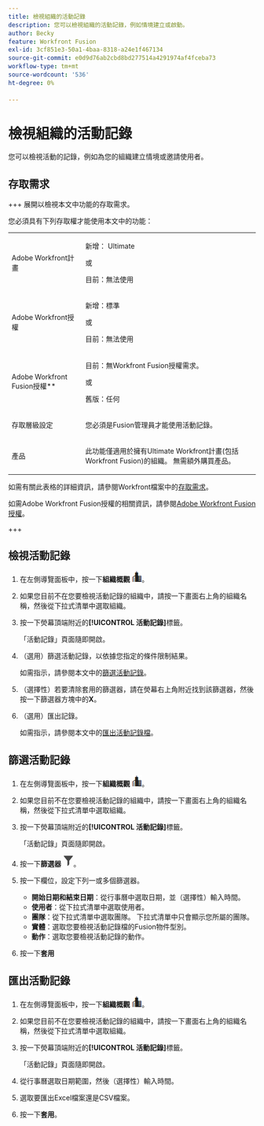 ```yaml
---
title: 檢視組織的活動記錄
description: 您可以檢視組織的活動記錄，例如情境建立或啟動。
author: Becky
feature: Workfront Fusion
exl-id: 3cf851e3-50a1-4baa-8318-a24e1f467134
source-git-commit: e0d9d76ab2cbd8bd277514a4291974af4fceba73
workflow-type: tm+mt
source-wordcount: '536'
ht-degree: 0%

---
```


# 檢視組織的活動記錄

您可以檢視活動的記錄，例如為您的組織建立情境或邀請使用者。

## 存取需求

+++ 展開以檢視本文中功能的存取需求。

您必須具有下列存取權才能使用本文中的功能：

<table style="table-layout:auto">
 <col> 
 <col> 
 <tbody> 
  <tr> 
   <td role="rowheader">Adobe Workfront計畫</td>
   <td> <p>新增： Ultimate</p> <p>或</p> <p>目前：無法使用</p></td> 
  </tr> 
  <tr data-mc-conditions=""> 
   <td role="rowheader">Adobe Workfront授權</td> 
   <td> <p>新增：標準</p><p>或</p><p>目前：無法使用</p> </td> 
  </tr> 
  <tr> 
   <td role="rowheader">Adobe Workfront Fusion授權**</td> 
   <td>
   <p>目前：無Workfront Fusion授權需求。</p>
   <p>或</p>
   <p>舊版：任何 </p>
   </td> 
  </tr> 
   <tr> 
   <td role="rowheader">存取層級設定</td> 
   <td> <p>您必須是Fusion管理員才能使用活動記錄。</p></td> 
  </tr> 
  <tr> 
   <td role="rowheader">產品</td> 
   <td>
   <p>此功能僅適用於擁有Ultimate Workfront計畫(包括Workfront Fusion)的組織。 無需額外購買產品。</p>
   </td> 
  </tr>
 </tbody> 
</table>

如需有關此表格的詳細資訊，請參閱Workfront檔案中的[存取需求](/help/workfront-fusion/references/licenses-and-roles/access-level-requirements-in-documentation.md)。

如需Adobe Workfront Fusion授權的相關資訊，請參閱[Adobe Workfront Fusion授權](/help/workfront-fusion/set-up-and-manage-workfront-fusion/licensing-operations-overview/license-automation-vs-integration.md)。

+++



## 檢視活動記錄

1. 在左側導覽面板中，按一下&#x200B;**組織概觀** ![組織概觀圖示](assets/org-overview-icon.png)。
1. 如果您目前不在您要檢視活動記錄的組織中，請按一下畫面右上角的組織名稱，然後從下拉式清單中選取組織。
1. 按一下熒幕頂端附近的&#x200B;**[!UICONTROL 活動記錄]**&#x200B;標籤。

   「活動記錄」頁面隨即開啟。
1. （選用）篩選活動記錄，以依據您指定的條件限制結果。

   如需指示，請參閱本文中的[篩選活動記錄](#filter-the-activity-logs)。
1. （選擇性）若要清除套用的篩選器，請在熒幕右上角附近找到該篩選器，然後按一下篩選器方塊中的&#x200B;**X**。
1. （選用）匯出記錄。

   如需指示，請參閱本文中的[匯出活動記錄檔](#export-the-activity-logs)。


## 篩選活動記錄

1. 在左側導覽面板中，按一下&#x200B;**組織概觀** ![組織概觀圖示](assets/org-overview-icon.png)。
1. 如果您目前不在您要檢視活動記錄的組織中，請按一下畫面右上角的組織名稱，然後從下拉式清單中選取組織。
1. 按一下熒幕頂端附近的&#x200B;**[!UICONTROL 活動記錄]**&#x200B;標籤。

   「活動記錄」頁面隨即開啟。
1. 按一下&#x200B;**篩選器** ![篩選器圖示](assets/filter-activity-log.png)。
1. 按一下欄位，設定下列一或多個篩選器。

   * **開始日期和結束日期**：從行事曆中選取日期，並（選擇性）輸入時間。
   * **使用者**：從下拉式清單中選取使用者。
   * **團隊**：從下拉式清單中選取團隊。 下拉式清單中只會顯示您所屬的團隊。
   * **實體**：選取您要檢視活動記錄檔的Fusion物件型別。
   * **動作**：選取您要檢視活動記錄的動作。

1. 按一下&#x200B;**套用**

## 匯出活動記錄

1. 在左側導覽面板中，按一下&#x200B;**組織概觀** ![組織概觀圖示](assets/org-overview-icon.png)。
1. 如果您目前不在您要檢視活動記錄的組織中，請按一下畫面右上角的組織名稱，然後從下拉式清單中選取組織。
1. 按一下熒幕頂端附近的&#x200B;**[!UICONTROL 活動記錄]**&#x200B;標籤。

   「活動記錄」頁面隨即開啟。
1. 從行事曆選取日期範圍，然後（選擇性）輸入時間。
1. 選取要匯出Excel檔案還是CSV檔案。
1. 按一下&#x200B;**套用**。
